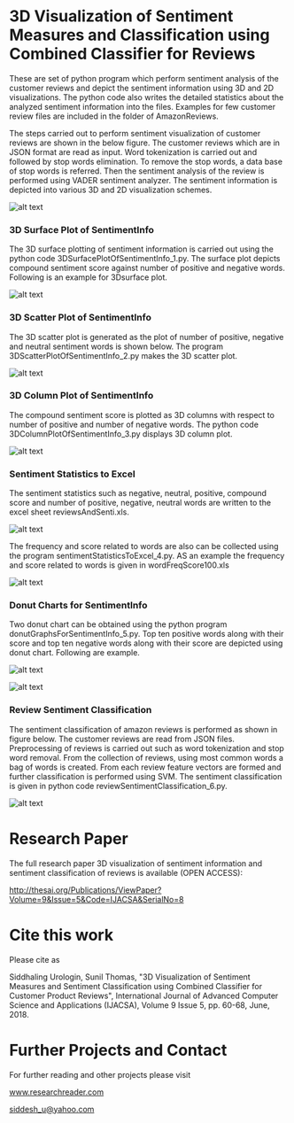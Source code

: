 # 3D Visualization of Sentiment Measures and Classification using Combined Classifier for Reviews

These are set of python program which perform sentiment analysis of the customer reviews and depict the sentiment information using 3D and 2D visualizations. The python code also writes the detailed statistics about the analyzed sentiment information into the files. Examples for few customer review files are included in the folder of AmazonReviews.

The steps carried out to perform sentiment visualization of customer reviews are shown in the below figure. The customer reviews which are in JSON format are read as input. Word tokenization is carried out and followed by stop words elimination. To remove the stop words, a data base of stop words is referred. Then the sentiment analysis of the review is performed using VADER sentiment analyzer. The sentiment information is depicted into various 3D and 2D visualization schemes.

![alt text](https://github.com/siddhaling/3D-Visualization-of-Sentiment-Measures-and-Classification-using-Combined-Classifier-for-Reviews/blob/master/fig1.jpg)

### 3D Surface Plot of SentimentInfo

The 3D surface plotting of sentiment information is carried out using the python code 3DSurfacePlotOfSentimentInfo_1.py. The surface plot depicts compound sentiment score against number of positive and negative words. Following is an example for 3Dsurface plot.

![alt text](https://github.com/siddhaling/3D-Visualization-of-Sentiment-Measures-and-Classification-using-Combined-Classifier-for-Reviews/blob/master/3DSurface.jpg)

### 3D Scatter Plot of SentimentInfo

The 3D scatter plot is generated as the plot of number of positive, negative and neutral sentiment words is shown below. The program 3DScatterPlotOfSentimentInfo_2.py makes the 3D scatter plot.

![alt text](https://github.com/siddhaling/3D-Visualization-of-Sentiment-Measures-and-Classification-using-Combined-Classifier-for-Reviews/blob/master/3DScatter.jpg)

### 3D Column Plot of SentimentInfo

The compound sentiment score is plotted as 3D columns with respect to number of positive and number of negative words. The python code 3DColumnPlotOfSentimentInfo_3.py displays 3D column plot.

![alt text](https://github.com/siddhaling/3D-Visualization-of-Sentiment-Measures-and-Classification-using-Combined-Classifier-for-Reviews/blob/master/3DColumn.jpg)

### Sentiment Statistics to Excel

The sentiment statistics such as negative, neutral, positive, compound score and number of positive, negative, neutral words are written to the excel sheet reviewsAndSenti.xls. 

![alt text](https://github.com/siddhaling/3D-Visualization-of-Sentiment-Measures-and-Classification-using-Combined-Classifier-for-Reviews/blob/master/reviewsAndSenti.jpg)

The frequency and score related to words are also can be collected using the program sentimentStatisticsToExcel_4.py. AS an example the frequency and score related to words is given in wordFreqScore100.xls

![alt text](https://github.com/siddhaling/3D-Visualization-of-Sentiment-Measures-and-Classification-using-Combined-Classifier-for-Reviews/blob/master/wordFreqScore100.jpg)

### Donut Charts for SentimentInfo

Two donut chart can be obtained using the python program donutGraphsForSentimentInfo_5.py. Top ten positive words along with their score and top ten negative words along with their score are depicted using donut chart. Following are example.

![alt text](https://github.com/siddhaling/3D-Visualization-of-Sentiment-Measures-and-Classification-using-Combined-Classifier-for-Reviews/blob/master/donutPositiveWords.jpg)

![alt text](https://github.com/siddhaling/3D-Visualization-of-Sentiment-Measures-and-Classification-using-Combined-Classifier-for-Reviews/blob/master/donutNegativeWords.jpg)

### Review Sentiment Classification

The sentiment classification of amazon reviews is performed as shown in figure below. The customer reviews are read from JSON files. Preprocessing of reviews is carried out such as word tokenization and stop word removal. From the collection of reviews, using most common words a bag of words is created. From each review feature vectors are formed and further classification is performed using SVM. The sentiment classification is given in python code reviewSentimentClassification_6.py.

![alt text](https://github.com/siddhaling/3D-Visualization-of-Sentiment-Measures-and-Classification-using-Combined-Classifier-for-Reviews/blob/master/fig2.jpg)
# Research Paper

The full research paper 3D visualization of sentiment information and sentiment classification of reviews is available (OPEN ACCESS): 

http://thesai.org/Publications/ViewPaper?Volume=9&Issue=5&Code=IJACSA&SerialNo=8

# Cite this work

Please cite as 

Siddhaling Urologin, Sunil Thomas, "3D Visualization of Sentiment Measures and Sentiment Classification using Combined Classifier for Customer Product Reviews",  International Journal of Advanced Computer Science and Applications (IJACSA), Volume 9 Issue 5, pp. 60-68, June, 2018. 

# Further Projects and Contact

For further reading and other projects please visit

www.researchreader.com

siddesh_u@yahoo.com


